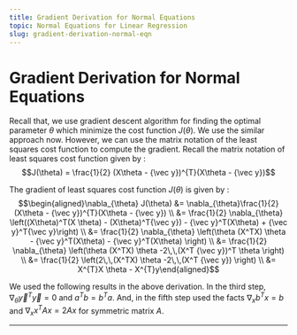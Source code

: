 ```yaml
---
title: Gradient Derivation for Normal Equations
topic: Normal Equations for Linear Regression
slug: gradient-derivation-normal-eqn
---
```


# Gradient Derivation for Normal Equations

Recall that, we use gradient descent algorithm for finding the optimal parameter $\theta$ which minimize the cost function $J(\theta)$. We use the similar approach now. However, we can use the matrix notation of the least squares cost function to compute the gradient. Recall the matrix notation of least squares cost function given by : $$J(\theta) = \frac{1}{2} (X\theta - {\vec y})^{T}(X\theta - {\vec y})$$

The gradient of least squares cost function $J(\theta)$ is given by :
$$\begin{aligned}\nabla_{\theta} J(\theta) &= \nabla_{\theta}\frac{1}{2} (X\theta - {\vec y})^{T}(X\theta - {\vec y}) 
\\ &= \frac{1}{2} \nabla_{\theta} \left((X\theta)^T(X \theta) - (X\theta)^T{\vec y}) - {\vec y}^T(X\theta) + {\vec y}^T{\vec y}\right)
\\ &= \frac{1}{2} \nabla_{\theta} \left(\theta (X^TX) \theta - {\vec y}^T(X\theta) - {\vec y}^T(X\theta) \right)
\\ &= \frac{1}{2} \nabla_{\theta} \left(\theta (X^TX) \theta -2\,\,(X^T {\vec y})^T \theta \right)
\\ &= \frac{1}{2} \left(2\,\,(X^TX) \theta -2\,\,(X^T {\vec y}) \right)
\\ &= X^{T}X \theta - X^{T}y\end{aligned}$$

We used the following results in the above derivation. In the third step, $\nabla_{\theta} {\vec y}^T{\vec y} = 0$ and $a^Tb = b^Ta$. And, in the fifth step used the facts $\nabla_{x} b^Tx = b$ and $\nabla_{x} x^T A x = 2Ax$ for symmetric matrix $A$. 

---
